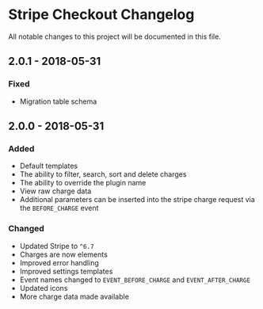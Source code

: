 # Stripe Checkout Changelog

All notable changes to this project will be documented in this file.

## 2.0.1 - 2018-05-31

### Fixed

- Migration table schema

## 2.0.0 - 2018-05-31

### Added

- Default templates
- The ability to filter, search, sort and delete charges
- The ability to override the plugin name
- View raw charge data
- Additional parameters can be inserted into the stripe charge request via the `BEFORE_CHARGE` event

### Changed

- Updated Stripe to `^6.7`
- Charges are now elements
- Improved error handling
- Improved settings templates
- Event names changed to `EVENT_BEFORE_CHARGE` and `EVENT_AFTER_CHARGE`
- Updated icons
- More charge data made available
